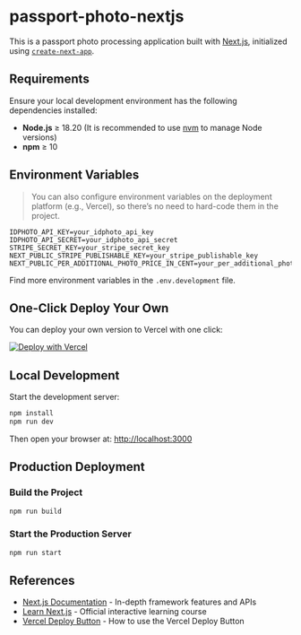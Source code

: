 # passport-photo-nextjs

This is a passport photo processing application built with [Next.js](https://nextjs.org), initialized using [`create-next-app`](https://nextjs.org/docs/app/api-reference/cli/create-next-app).

## Requirements

Ensure your local development environment has the following dependencies installed:

- **Node.js** ≥ 18.20 (It is recommended to use [nvm](https://github.com/nvm-sh/nvm) to manage Node versions)
- **npm** ≥ 10

## Environment Variables

> You can also configure environment variables on the deployment platform (e.g., Vercel), so there’s no need to hard-code them in the project.

```env
IDPHOTO_API_KEY=your_idphoto_api_key
IDPHOTO_API_SECRET=your_idphoto_api_secret
STRIPE_SECRET_KEY=your_stripe_secret_key
NEXT_PUBLIC_STRIPE_PUBLISHABLE_KEY=your_stripe_publishable_key
NEXT_PUBLIC_PER_ADDITIONAL_PHOTO_PRICE_IN_CENT=your_per_additional_photo_price_in_cent
```

Find more environment variables in the `.env.development` file.

## One-Click Deploy Your Own

You can deploy your own version to Vercel with one click:

[![Deploy with Vercel](https://vercel.com/button)](https://vercel.com/new/clone?repository-url=https%3A%2F%2Fgithub.com%2Fprodonly%2Fpassport-photo-nextjs&env=IDPHOTO_API_KEY,IDPHOTO_API_SECRET,NEXT_PUBLIC_STRIPE_PUBLISHABLE_KEY,NEXT_PUBLIC_PER_ADDITIONAL_PHOTO_PRICE_IN_CENT,STRIPE_SECRET_KEY&project-name=passport-photo-nextjs&repository-name=passport-photo-nextjs)

## Local Development

Start the development server:

```bash
npm install
npm run dev
```

Then open your browser at: [http://localhost:3000](http://localhost:3000)

## Production Deployment

### Build the Project

```bash
npm run build
```

### Start the Production Server

```bash
npm run start
```

## References

- [Next.js Documentation](https://nextjs.org/docs) - In-depth framework features and APIs
- [Learn Next.js](https://nextjs.org/learn) - Official interactive learning course
- [Vercel Deploy Button](https://vercel.com/docs/deploy-button) - How to use the Vercel Deploy Button
